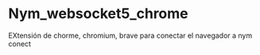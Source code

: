 # Nym_websocket5_chrome
EXtensión de chorme, chromium, brave para conectar el navegador a nym conect
